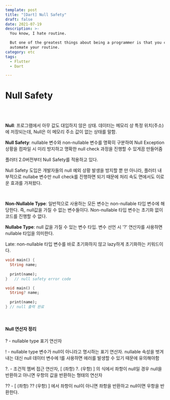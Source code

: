 ```yaml
---
template: post
title: "[Dart] Null Safety"
draft: false
date: 2021-07-19
description: >-
  You know, I hate routine.

  But one of the greatest things about being a programmer is that you can
  automate your routine.
category: etc
tags:
  - Flutter
  - Dart

---
```




# Null Safety

<br/>

<br/>

**Null**: 프로그램에서 아무 값도 대입하지 않은 상태. 데이터는 메모리 상 특정 위치(주소)에 저장되는데, Null은 이 메모리 주소 값이 없는 상태를 말함.

**Null Safety**: nullable 변수와 non-nullable 변수를 명확히 구분하여 Null Exception 상황을 컴파일 시 미리 방지하고 명확한 null check 과정을 진행할 수 있게끔 만들어줌

플러터 2.0버전부터 Null Safety를 적용하고 있다. 

Null Safety 도입은 개발자들의 null 예외 상황 발생을 방지할 뿐 만 아니라, 플러터 내부적으로 nullabe 변수만 null check를 진행하면 되기 때문에 처리 속도 면에서도 이로운 효과를 가져왔다.

<br/>

**Non-Nullable Type**: 일반적으로 사용하는 모든 변수는 non-nullable 타입 변수에 해당한다. 즉, null값을 가질 수 없는 변수들이다. Non-nullable 타입 변수는 초기화 없이 코드를 진행할 수 없다.

**Nullabe Type**: null 값을 가질 수 있는 변수 타입. 변수 선언 시 '?' 연산자를 사용하면 nullable 타입을 의미한다.

Late: non-nullable 타입 변수를 바로 초기화하지 않고 lazy하게 초기화하는 키워드이다.

```dart
void main() {
  String name;
  
  print(name);
}	// null safety error code

void main() {
  String? name;
  
  print(name);
} // null 출력 완료
```

<br/>

#### **Null 연산자 정리**

? - nullable type 표기 연산자

! - nullable type 변수가 null이 아니라고 명시하는 표기 연산자. nullable 속성을 벗겨내는 대신 null 데이터 변수에 !를 사용하면 에러를 발생할 수 있기 때문에 유의해야함

?. - 조건적 멤버 접근 연산자, [ (좌항) ?. (우항) ] 의 식에서 좌항이 null일 경우 null을 반환하고 아니면 우항의 값을 반환하는 형태의 연산자

?? - [ (좌항) ?? (우항) ] 에서 좌항이 nul이 아니면 좌항을 반환하고 null이면 우항을 반환한다.

<br/>

<br/>

<br/>
